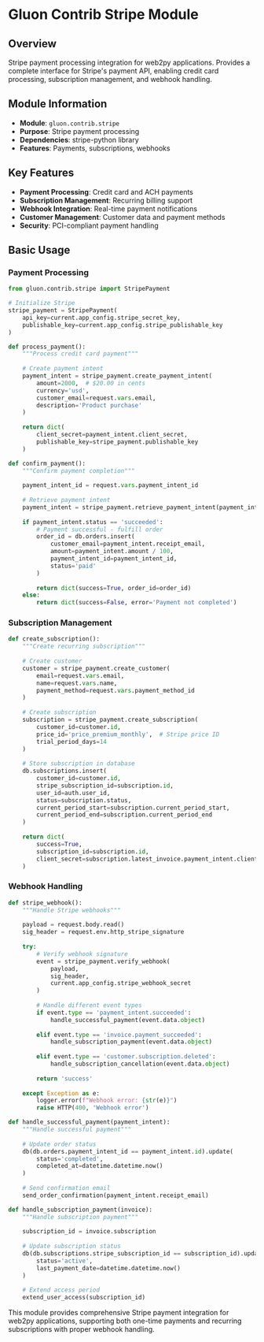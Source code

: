 # Gluon Contrib Stripe Module

## Overview
Stripe payment processing integration for web2py applications. Provides a complete interface for Stripe's payment API, enabling credit card processing, subscription management, and webhook handling.

## Module Information
- **Module**: `gluon.contrib.stripe`
- **Purpose**: Stripe payment processing
- **Dependencies**: stripe-python library
- **Features**: Payments, subscriptions, webhooks

## Key Features
- **Payment Processing**: Credit card and ACH payments
- **Subscription Management**: Recurring billing support
- **Webhook Integration**: Real-time payment notifications
- **Customer Management**: Customer data and payment methods
- **Security**: PCI-compliant payment handling

## Basic Usage

### Payment Processing
```python
from gluon.contrib.stripe import StripePayment

# Initialize Stripe
stripe_payment = StripePayment(
    api_key=current.app_config.stripe_secret_key,
    publishable_key=current.app_config.stripe_publishable_key
)

def process_payment():
    """Process credit card payment"""
    
    # Create payment intent
    payment_intent = stripe_payment.create_payment_intent(
        amount=2000,  # $20.00 in cents
        currency='usd',
        customer_email=request.vars.email,
        description='Product purchase'
    )
    
    return dict(
        client_secret=payment_intent.client_secret,
        publishable_key=stripe_payment.publishable_key
    )

def confirm_payment():
    """Confirm payment completion"""
    
    payment_intent_id = request.vars.payment_intent_id
    
    # Retrieve payment intent
    payment_intent = stripe_payment.retrieve_payment_intent(payment_intent_id)
    
    if payment_intent.status == 'succeeded':
        # Payment successful - fulfill order
        order_id = db.orders.insert(
            customer_email=payment_intent.receipt_email,
            amount=payment_intent.amount / 100,
            payment_intent_id=payment_intent_id,
            status='paid'
        )
        
        return dict(success=True, order_id=order_id)
    else:
        return dict(success=False, error='Payment not completed')
```

### Subscription Management
```python
def create_subscription():
    """Create recurring subscription"""
    
    # Create customer
    customer = stripe_payment.create_customer(
        email=request.vars.email,
        name=request.vars.name,
        payment_method=request.vars.payment_method_id
    )
    
    # Create subscription
    subscription = stripe_payment.create_subscription(
        customer_id=customer.id,
        price_id='price_premium_monthly',  # Stripe price ID
        trial_period_days=14
    )
    
    # Store subscription in database
    db.subscriptions.insert(
        customer_id=customer.id,
        stripe_subscription_id=subscription.id,
        user_id=auth.user_id,
        status=subscription.status,
        current_period_start=subscription.current_period_start,
        current_period_end=subscription.current_period_end
    )
    
    return dict(
        success=True,
        subscription_id=subscription.id,
        client_secret=subscription.latest_invoice.payment_intent.client_secret
    )
```

### Webhook Handling
```python
def stripe_webhook():
    """Handle Stripe webhooks"""
    
    payload = request.body.read()
    sig_header = request.env.http_stripe_signature
    
    try:
        # Verify webhook signature
        event = stripe_payment.verify_webhook(
            payload,
            sig_header,
            current.app_config.stripe_webhook_secret
        )
        
        # Handle different event types
        if event.type == 'payment_intent.succeeded':
            handle_successful_payment(event.data.object)
        
        elif event.type == 'invoice.payment_succeeded':
            handle_subscription_payment(event.data.object)
        
        elif event.type == 'customer.subscription.deleted':
            handle_subscription_cancellation(event.data.object)
        
        return 'success'
    
    except Exception as e:
        logger.error(f"Webhook error: {str(e)}")
        raise HTTP(400, 'Webhook error')

def handle_successful_payment(payment_intent):
    """Handle successful payment"""
    
    # Update order status
    db(db.orders.payment_intent_id == payment_intent.id).update(
        status='completed',
        completed_at=datetime.datetime.now()
    )
    
    # Send confirmation email
    send_order_confirmation(payment_intent.receipt_email)

def handle_subscription_payment(invoice):
    """Handle subscription payment"""
    
    subscription_id = invoice.subscription
    
    # Update subscription status
    db(db.subscriptions.stripe_subscription_id == subscription_id).update(
        status='active',
        last_payment_date=datetime.datetime.now()
    )
    
    # Extend access period
    extend_user_access(subscription_id)
```

This module provides comprehensive Stripe payment integration for web2py applications, supporting both one-time payments and recurring subscriptions with proper webhook handling.